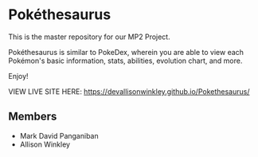 # Pokéthesaurus

This is the master repository for our MP2 Project.

Pokéthesaurus is similar to PokeDex, wherein you are able to view each Pokémon's basic information, stats, abilities, evolution chart, and more.

Enjoy!

VIEW LIVE SITE HERE: https://devallisonwinkley.github.io/Pokethesaurus/

## Members

- Mark David Panganiban
- Allison Winkley
